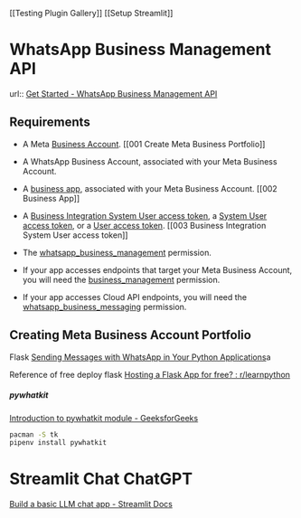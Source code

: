 [[Testing Plugin Gallery]]
[[Setup Streamlit]]

# WhatsApp Business Management API
url:: [Get Started - WhatsApp Business Management API](https://developers.facebook.com/docs/whatsapp/business-management-api/get-started/)

## Requirements
- A Meta [Business Account](https://business.facebook.com/). 
  [[001 Create Meta Business Portfolio]]
  
- A WhatsApp Business Account, associated with your Meta Business Account.
- A [business app](https://developers.facebook.com/docs/development/create-an-app/app-dashboard/app-types#business), associated with your Meta Business Account.
  [[002 Business App]]
  
- A [Business Integration System User access token](https://developers.facebook.com/docs/whatsapp/business-management-api/get-started/#business-integration-system-user-access-tokens), a [System User access token](https://developers.facebook.com/docs/whatsapp/business-management-api/get-started/#system-user-access-tokens), or a [User access token](https://developers.facebook.com/docs/whatsapp/business-management-api/get-started/#user-access-tokens).
  [[003 Business Integration System User access token]]
  
- The [whatsapp_business_management](https://developers.facebook.com/docs/permissions#w) permission.
- If your app accesses endpoints that target your Meta Business Account, you will need the [business_management](https://developers.facebook.com/docs/permissions/reference/business_management) permission.
- If your app accesses Cloud API endpoints, you will need the [whatsapp_business_messaging](https://developers.facebook.com/docs/permissions#w) permission.

## Creating Meta Business Account Portfolio


Flask
[Sending Messages with WhatsApp in Your Python Applications](https://developers.facebook.com/blog/post/2022/10/24/sending-messages-with-whatsapp-in-your-python-applications/)a

Reference of free deploy flask
[Hosting a Flask App for free? : r/learnpython](https://www.reddit.com/r/learnpython/comments/13x8rbg/hosting_a_flask_app_for_free/)



##### pywhatkit
[Introduction to pywhatkit module - GeeksforGeeks](https://www.geeksforgeeks.org/introduction-to-pywhatkit-module/)

```sh
pacman -S tk
pipenv install pywhatkit
```


# Streamlit Chat ChatGPT
[Build a basic LLM chat app - Streamlit Docs](https://docs.streamlit.io/develop/tutorials/llms/build-conversational-apps)